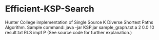 # Efficient-KSP-Search
Hunter College implementation of Single Source K Diverse Shortest Paths Algorithm.
Sample command:
java -jar KSP.jar sample_graph.txt a 2 0.0 10 result.txt RLS imp1 P
(See source code for further explanation.)
